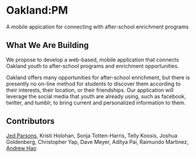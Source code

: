 Oakland:PM
==========

A mobile appication for connecting with after-school enrichment programs

What We Are Building
--------------------

We propose to develop a web-based, mobile application that connects Oakland
youth to after-school programs and enrichment opportunities.

Oakland offers many opportunities for after-school enrichment, but there is
presently no on-line method for students to discover them according to their
interests, their location, or their friendships.  Our application will leverage
the social media that youth are already using, such as facebook, twitter, and
tumblr, to bring current and personalized information to them.
 
Contributors
------------

[Jed Parsons](https://github.com/jedp), Kristi Holohan, Sonja Totten-Harris,
Telly Koosis, Joshua Goldenberg, Christopher Yap, Dave Meyer, Aditya Pai,
Raimundo Martinez, [Andrew Hao](https://github.com/andrewhao)



